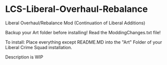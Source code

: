 # LCS-Liberal-Overhaul-Rebalance
Liberal Overhaul/Rebalance Mod (Continuation of Liberal Additions)

Backup your Art folder before installing! Read the ModdingChanges.txt file!

To install: Place everything except README.MD into the "Art" Folder of your Liberal Crime Squad installation.

Description is WIP
